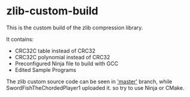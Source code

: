# zlib-custom-build

This is the custom build of the zlib compression library.

It contains:
- CRC32C table instead of CRC32
- CRC32C polynomial instead of CRC32
- Preconfigured Ninja file to build with GCC
- Edited Sample Programs

The zlib custom source code can be seen in ['master'](https://github.com/iammopeio/zlib-custom-build/tree/master) branch, while SwordFishTheChordedPlayer1 uploaded it. so try to use Ninja or CMake.
